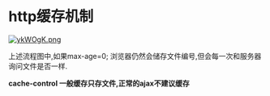 # http缓存机制

[![ykWOgK.png](https://s3.ax1x.com/2021/01/30/ykWOgK.png)](https://imgchr.com/i/ykWOgK)

上述流程图中,如果max-age=0; 浏览器仍然会储存文件编号,但会每一次和服务器询问文件是否一样.

**cache-control 一般缓存只存文件,正常的ajax不建议缓存**

